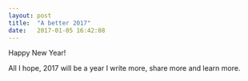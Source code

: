 ```yaml
---
layout: post
title:  "A better 2017"
date:   2017-01-05 16:42:08
---
```


Happy New Year! 

All I hope, 2017 will be a year I write more, share more and learn more. 

